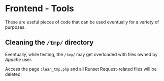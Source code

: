 # Frontend - Tools

These are useful pieces of code that can be used eventually for a variety of purposes.

## Cleaning the ```/tmp/``` directory

Eventually, while testing, the ```/tmp/``` may get overloaded with files owned by *Apache* user.

Access the page ```clean_tmp.php``` and all Runset Request-related files will be deleted.